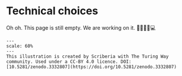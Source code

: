 Technical choices
=======================

Oh oh. This page is still empty. We are working on it. 👩‍💼👨‍💼💻

```{figure} ../../images/Illustration_research_tools_Page.jpg
---
scale: 60%
---
This illustration is created by Scriberia with The Turing Way community. Used under a CC-BY 4.0 licence. DOI: [10.5281/zenodo.3332807](https://doi.org/10.5281/zenodo.3332807)
```
